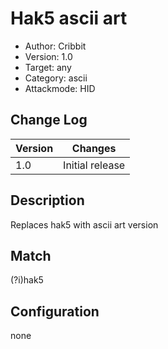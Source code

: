 # Hak5 ascii art
* Author: Cribbit 
* Version: 1.0
* Target: any
* Category: ascii
* Attackmode: HID

## Change Log
| Version | Changes                       |
| ------- | ------------------------------|
| 1.0     | Initial release               |

## Description
Replaces hak5 with ascii art version

## Match
(?i)hak5

## Configuration
none
